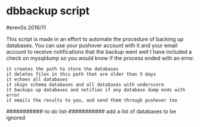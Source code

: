 # dbbackup script
#erev0s 2016/11

This script is made in an effort to automate the procedure of backing up databases.
You can use your pushover account with it and your email account to receive notifications that the backup went well
I have included a check on mysqldump so you would know if the process ended with an error.


    it creates the path to store the databases
    it deletes files in this path that are older than 5 days
    it echoes all databases
    it skips schema databases and all databases with underscore
    it backups up databases and notifies if any database dump ends with error
    it emails the results to you, and send them through pushover too



###########-to do list-###########
add a list of databases to be ignored
